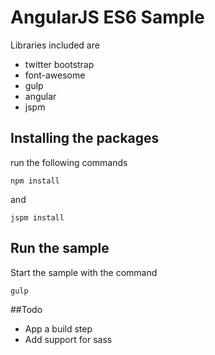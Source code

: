 # AngularJS ES6 Sample
Libraries included are

* twitter bootstrap
* font-awesome
* gulp
* angular
* jspm

## Installing the packages

run the following commands
```
npm install
```
and
```
jspm install
```

## Run the sample
Start the sample with the command  
```
gulp
```

##Todo
* App a build step
* Add support for sass
